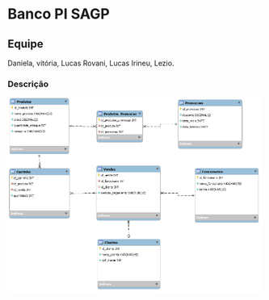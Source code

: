 # Banco PI SAGP

## Equipe

Daniela, vitória, Lucas Rovani, Lucas Irineu, Lezio.

### Descrição



![enter image description here](https://github.com/Rovani123/Banco_PI_SAGP/blob/main/img_der_SAGP.png)
